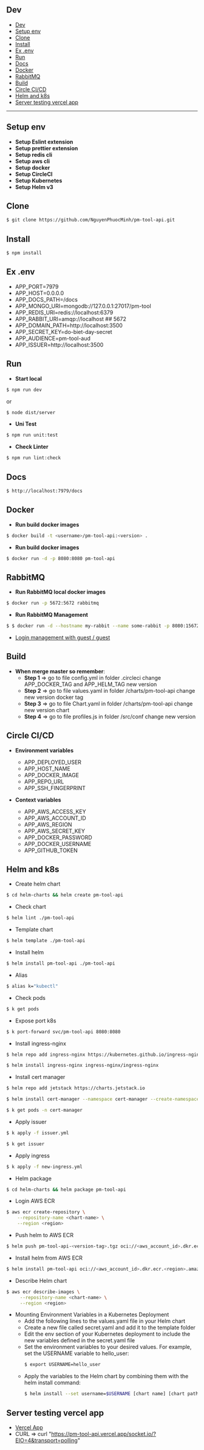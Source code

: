 ## Dev

- [Dev](#dev)
- [Setup env](#setup-env)
- [Clone](#clone)
- [Install](#install)
- [Ex .env](#ex-env)
- [Run](#run)
- [Docs](#docs)
- [Docker](#docker)
- [RabbitMQ](#rabbitmq)
- [Build](#build)
- [Circle CI/CD](#circle-cicd)
- [Helm and k8s](#helm-and-k8s)
- [Server testing vercel app](#server-testing-vercel-app)

---

## Setup env

- **Setup Eslint extension**
- **Setup prettier extension**
- **Setup redis cli**
- **Setup aws cli**
- **Setup docker**
- **Setup CircleCI**
- **Setup Kubernetes**
- **Setup Helm v3**

## Clone

```sh
$ git clone https://github.com/NguyenPhuocMinh/pm-tool-api.git
```

## Install

```sh
$ npm install
```

## Ex .env

- APP_PORT=7979
- APP_HOST=0.0.0.0
- APP_DOCS_PATH=/docs
- APP_MONGO_URI=mongodb://127.0.0.1:27017/pm-tool
- APP_REDIS_URI=redis://localhost:6379
- APP_RABBIT_URI=amqp://localhost ## 5672
- APP_DOMAIN_PATH=http://localhost:3500
- APP_SECRET_KEY=do-biet-day-secret
- APP_AUDIENCE=pm-tool-aud
- APP_ISSUER=http://localhost:3500

## Run

- **Start local**

```sh
$ npm run dev
```

or

```sh
$ node dist/server
```

- **Uni Test**

```sh
$ npm run unit:test
```

- **Check Linter**

```sh
$ npm run lint:check
```

## Docs

```sh
$ http://localhost:7979/docs
```

## Docker

- **Run build docker images**

```sh
$ docker build -t <username>/pm-tool-api:<version> .
```

- **Run build docker images**

```sh
$ docker run -d -p 8080:8080 pm-tool-api
```

## RabbitMQ

- **Run RabbitMQ local docker images**

```sh
$ docker run -p 5672:5672 rabbitmq
```

- **Run RabbitMQ Management**
  
```sh
$ $ docker run -d --hostname my-rabbit --name some-rabbit -p 8080:15672 rabbitmq:3-management
```

- [Login management with guest / guest](https://localhost:8080)

## Build

- **When merge master so remember**:
  - **Step 1** => go to file config.yml in folder .circleci change APP_DOCKER_TAG and APP_HELM_TAG new version
  - **Step 2** => go to file values.yaml in folder /charts/pm-tool-api change new version docker tag
  - **Step 3** => go to file Chart.yaml in folder /charts/pm-tool-api change new version chart
  - **Step 4** => go to file profiles.js in folder /src/conf change new version

## Circle CI/CD

- **Environment variables**

  - APP_DEPLOYED_USER
  - APP_HOST_NAME
  - APP_DOCKER_IMAGE
  - APP_REPO_URL
  - APP_SSH_FINGERPRINT

- **Context variables**

  - APP_AWS_ACCESS_KEY
  - APP_AWS_ACCOUNT_ID
  - APP_AWS_REGION
  - APP_AWS_SECRET_KEY
  - APP_DOCKER_PASSWORD
  - APP_DOCKER_USERNAME
  - APP_GITHUB_TOKEN

## Helm and k8s

- Create helm chart

```sh
$ cd helm-charts && helm create pm-tool-api
```

- Check chart

```sh
$ helm lint ./pm-tool-api
```

- Template chart

```sh
$ helm template ./pm-tool-api
```

- Install helm

```sh
$ helm install pm-tool-api ./pm-tool-api
```

- Alias

```sh
$ alias k="kubectl"
```

- Check pods

```sh
$ k get pods
```

- Expose port k8s

```sh
$ k port-forward svc/pm-tool-api 8080:8080
```

- Install ingress-nginx

```sh
$ helm repo add ingress-nginx https://kubernetes.github.io/ingress-nginx
```

```sh
$ helm install ingress-nginx ingress-nginx/ingress-nginx
```

- Install cert manager

```sh
$ helm repo add jetstack https://charts.jetstack.io
```

```sh
$ helm install cert-manager --namespace cert-manager --create-namespace jetstack/cert-manager --version v1.5.3 --set installCRDs=true
```

```sh
$ k get pods -n cert-manager
```

- Apply issuer

```sh
$ k apply -f issuer.yml
```

```sh
$ k get issuer
```

- Apply ingress

```sh
$ k apply -f new-ingress.yml
```

- Helm package

```sh
$ cd helm-charts && helm package pm-tool-api
```

- Login AWS ECR

```sh
$ aws ecr create-repository \
    --repository-name <chart-name> \
    --region <region>
```

- Push helm to AWS ECR

```sh
$ helm push pm-tool-api-<version-tag>.tgz oci://<aws_account_id>.dkr.ecr.<region>.amazonaws.com/
```

- Install helm from AWS ECR

```sh
$ helm install pm-tool-api oci://<aws_account_id>.dkr.ecr.<region>.amazonaws.com/helm-test-chart --version <version-tag>
```

- Describe Helm chart

```sh
$ aws ecr describe-images \
     --repository-name <chart-name> \
     --region <region>
```

- Mounting Environment Variables in a Kubernetes Deployment
  - Add the following lines to the values.yaml file in your Helm chart
  - Create a new file called secret.yaml and add it to the template folder
  - Edit the env section of your Kubernetes deployment to include the new variables defined in the secret.yaml file
  - Set the environment variables to your desired values. For example, set the USERNAME variable to hello_user:
    ```sh
    $ export USERNAME=hello_user
    ```
  - Apply the variables to the Helm chart by combining them with the helm install command:
    ```sh
    $ helm install --set username=$USERNAME [chart name] [chart path]
    ```

## Server testing vercel app

- [Vercel App](https://pm-tool-api.vercel.app)
- CURL => curl "https://pm-tool-api.vercel.app/socket.io/?EIO=4&transport=polling"
